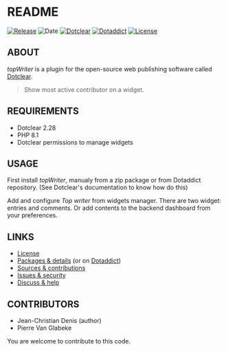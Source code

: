 # README

[![Release](https://img.shields.io/badge/release-1.4-a2cbe9.svg)](https://github.com/JcDenis/topWriter/releases)
![Date](https://img.shields.io/badge/date-2023.10.20-c44d58.svg)
[![Dotclear](https://img.shields.io/badge/dotclear-v2.28-137bbb.svg)](https://fr.dotclear.org/download)
[![Dotaddict](https://img.shields.io/badge/dotaddict-official-9ac123.svg)](https://plugins.dotaddict.org/dc2/details/topWriter)
[![License](https://img.shields.io/badge/license-GPL--2.0-ececec.svg)](https://github.com/JcDenis/topWriter/src/branch/master/LICENSE)

## ABOUT

_topWriter_ is a plugin for the open-source web publishing software called [Dotclear](https://www.dotclear.org).

> Show most active contributor on a widget.

## REQUIREMENTS

* Dotclear 2.28
* PHP 8.1
* Dotclear permissions to manage widgets

## USAGE

First install _topWriter_, manualy from a zip package or from 
Dotaddict repository. (See Dotclear's documentation to know how do this)

Add and configure _Top writer_ from widgets manager.
There are two widget: entries and comments.
Or add contents to the backend dashboard from your preferences.

## LINKS

* [License](https://github.com/JcDenis/topWriter/src/branch/master/LICENSE)
* [Packages & details](https://github.com/JcDenis/topWriter/releases) (or on [Dotaddict](https://plugins.dotaddict.org/dc2/details/topWriter))
* [Sources & contributions](https://github.com/JcDenis/topWriter)
* [Issues & security](https://github.com/JcDenis/topWriter/issues)
* [Discuss & help](http://forum.dotclear.org/viewtopic.php?pid=333002#p333002)

## CONTRIBUTORS

* Jean-Christian Denis (author)
* Pierre Van Glabeke

You are welcome to contribute to this code.
